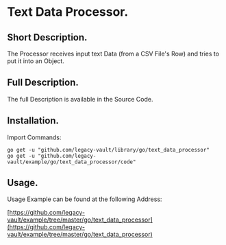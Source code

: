 # Text Data Processor.


## Short Description.

The Processor receives input text Data (from a CSV File's Row) and tries to put it into an Object.

## Full Description.

The full Description is available in the Source Code.

## Installation.

Import Commands:
```
go get -u "github.com/legacy-vault/library/go/text_data_processor"
go get -u "github.com/legacy-vault/example/go/text_data_processor/code"
```

## Usage.

Usage Example can be found at the following Address:

[https://github.com/legacy-vault/example/tree/master/go/text_data_processor](https://github.com/legacy-vault/example/tree/master/go/text_data_processor)
